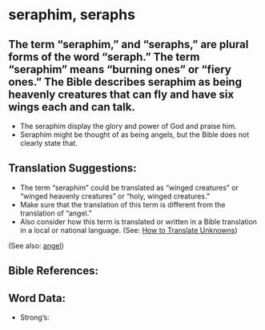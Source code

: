 # seraphim, seraphs

## The term “seraphim,” and “seraphs,” are plural forms of the word “seraph.” The term “seraphim” means “burning ones” or “fiery ones.” The Bible describes seraphim as being heavenly creatures that can fly and have six wings each and can talk.

* The seraphim display the glory and power of God and praise him.
* Seraphim might be thought of as being angels, but the Bible does not clearly state that.

## Translation Suggestions:

* The term “seraphim” could be translated as “winged creatures” or “winged heavenly creatures” or “holy, winged creatures.”
* Make sure that the translation of this term is different from the translation of “angel.”
* Also consider how this term is translated or written in a Bible translation in a local or national language. (See: [How to Translate Unknowns](rc://en/ta/man/translate/translate-unknown))

(See also: [angel](../kt/angel.md))

## Bible References:


## Word Data:

* Strong’s:
